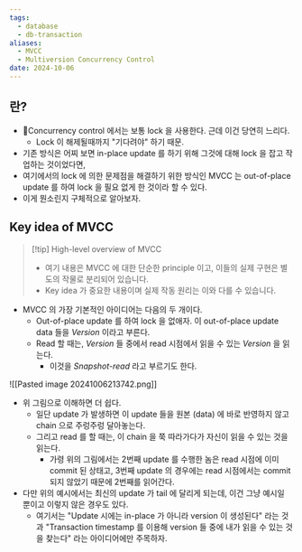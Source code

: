 ```yaml
---
tags:
  - database
  - db-transaction
aliases:
  - MVCC
  - Multiversion Concurrency Control
date: 2024-10-06
---
```

## 란?

- Concurrency control 에서는 보통 lock 을 사용한다. 근데 이건 당연히 느리다.
	- Lock 이 해제될때까지 "기다려야" 하기 때문.
- 기존 방식은 어찌 보면 in-place update 를 하기 위해 그것에 대해 lock 을 잡고 작업하는 것이었다면,
- 여기에서의 lock 에 의한 문제점을 해결하기 위한 방식인 MVCC 는 out-of-place update 를 하여 lock 을 필요 없게 한 것이라 할 수 있다.
- 이게 뭔소린지 구체적으로 알아보자.

## Key idea of MVCC

> [!tip] High-level overview of MVCC
> - 여기 내용은 MVCC 에 대한 단순한 principle 이고, 이들의 실제 구현은 별도의 작물로 분리되어 있습니다.
> - Key idea 가 중요한 내용이며 실제 작동 원리는 이와 다를 수 있습니다.

- MVCC 의 가장 기본적인 아이디어는 다음의 두 개이다.
	- Out-of-place update 를 하여 lock 을 없애자. 이 out-of-place update data 들을 *Version* 이라고 부른다.
	- Read 할 때는, *Version* 들 중에서 read 시점에서 읽을 수 있는 *Version* 을 읽는다.
		- 이것을 *Snapshot-read* 라고 부르기도 한다.

![[Pasted image 20241006213742.png]]

- 위 그림으로 이해하면 더 쉽다.
	- 일단 update 가 발생하면 이 update 들을 원본 (data) 에 바로 반영하지 않고 chain 으로 주렁주렁 달아놓는다.
	- 그리고 read 를 할 때는, 이 chain 을 쭉 따라가다가 자신이 읽을 수 있는 것을 읽는다.
		- 가령 위의 그림에서는 2번째 update 를 수행한 놈은 read 시점에 이미 commit 된 상태고, 3번째 update 의 경우에는 read 시점에서는 commit 되지 않았기 때문에 2번째를 읽어간다.
- 다만 위의 예시에서는 최신의 update 가 tail 에 달리게 되는데, 이건 그냥 예시일 뿐이고 이렇지 않은 경우도 있다.
	- 여기서는 "Update 시에는 in-place 가 아니라 version 이 생성된다" 라는 것과 "Transaction timestamp 를 이용해 version 들 중에 내가 읽을 수 있는 것을 찾는다" 라는 아이디어에만 주목하자.